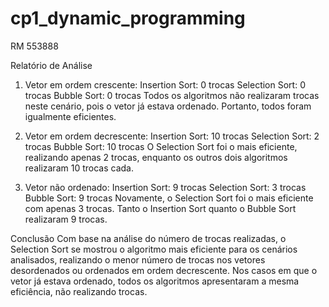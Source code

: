 # cp1_dynamic_programming

RM 553888

Relatório de Análise
1. Vetor em ordem crescente:
Insertion Sort: 0 trocas
Selection Sort: 0 trocas
Bubble Sort: 0 trocas
Todos os algoritmos não realizaram trocas neste cenário, pois o vetor já estava ordenado. Portanto, todos foram igualmente eficientes.

2. Vetor em ordem decrescente:
Insertion Sort: 10 trocas
Selection Sort: 2 trocas
Bubble Sort: 10 trocas
O Selection Sort foi o mais eficiente, realizando apenas 2 trocas, enquanto os outros dois algoritmos realizaram 10 trocas cada. 

3. Vetor não ordenado:
Insertion Sort: 9 trocas
Selection Sort: 3 trocas
Bubble Sort: 9 trocas
Novamente, o Selection Sort foi o mais eficiente com apenas 3 trocas. Tanto o Insertion Sort quanto o Bubble Sort realizaram 9 trocas.

Conclusão
Com base na análise do número de trocas realizadas, o Selection Sort se mostrou o algoritmo mais eficiente para os cenários analisados, realizando o menor número de trocas nos vetores desordenados ou ordenados em ordem decrescente. Nos casos em que o vetor já estava ordenado, todos os algoritmos apresentaram a mesma eficiência, não realizando trocas.
